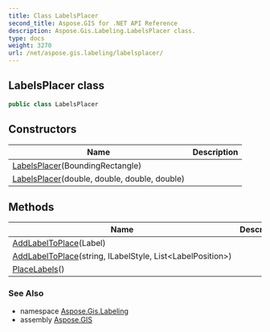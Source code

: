 ```yaml
---
title: Class LabelsPlacer
second_title: Aspose.GIS for .NET API Reference
description: Aspose.Gis.Labeling.LabelsPlacer class. 
type: docs
weight: 3270
url: /net/aspose.gis.labeling/labelsplacer/
---
```

## LabelsPlacer class

```csharp
public class LabelsPlacer
```

## Constructors

| Name | Description |
| --- | --- |
| [LabelsPlacer](labelsplacer/#constructor)(BoundingRectangle) |  |
| [LabelsPlacer](labelsplacer/#constructor_1)(double, double, double, double) |  |

## Methods

| Name | Description |
| --- | --- |
| [AddLabelToPlace](../../aspose.gis.labeling/labelsplacer/addlabeltoplace/#addlabeltoplace)(Label) |  |
| [AddLabelToPlace](../../aspose.gis.labeling/labelsplacer/addlabeltoplace/#addlabeltoplace_1)(string, ILabelStyle, List&lt;LabelPosition&gt;) |  |
| [PlaceLabels](../../aspose.gis.labeling/labelsplacer/placelabels/)() |  |

### See Also

* namespace [Aspose.Gis.Labeling](../../aspose.gis.labeling/)
* assembly [Aspose.GIS](../../)


